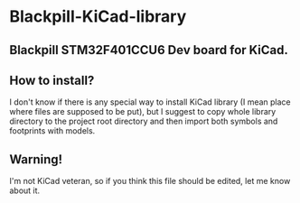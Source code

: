 # Blackpill-KiCad-library

## Blackpill STM32F401CCU6 Dev board for KiCad.

## How to install?
I don't know if there is any special way to install KiCad library (I mean place where files are supposed to be put), but I suggest to copy whole library directory to the project root directory and then import both symbols and footprints with models.

## Warning!
I'm not KiCad veteran, so if you think this file should be edited, let me know about it.
